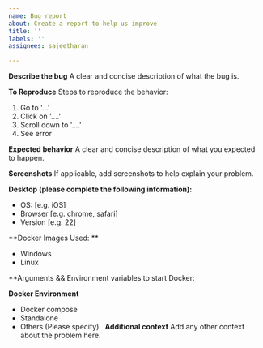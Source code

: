```yaml
---
name: Bug report
about: Create a report to help us improve
title: ''
labels: ''
assignees: sajeetharan

---
```


**Describe the bug**
A clear and concise description of what the bug is.

**To Reproduce**
Steps to reproduce the behavior:
1. Go to '...'
2. Click on '....'
3. Scroll down to '....'
4. See error

**Expected behavior**
A clear and concise description of what you expected to happen.

**Screenshots**
If applicable, add screenshots to help explain your problem.

**Desktop (please complete the following information):**
 - OS: [e.g. iOS]
 - Browser [e.g. chrome, safari]
 - Version [e.g. 22]

**Docker Images Used: **
 - Windows
 - Linux

**Arguments && Environment variables to start Docker:
 
**Docker Environment**
 - Docker compose
 - Standalone
 - Others (Please specify)
 
**Additional context**
Add any other context about the problem here.
